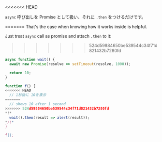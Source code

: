 
<<<<<<< HEAD

`async` 呼び出しを Promise として扱い、それに `.then` をつけるだけです。

=======
That's the case when knowing how it works inside is helpful.

Just treat `async` call as promise and attach `.then` to it:
>>>>>>> 524d59884650be539544c34f71d821432b7280fd
```js run
async function wait() {
  await new Promise(resolve => setTimeout(resolve, 1000));

  return 10;
}

function f() {
<<<<<<< HEAD
  // 1秒後に 10を表示
=======
  // shows 10 after 1 second
>>>>>>> 524d59884650be539544c34f71d821432b7280fd
*!*
  wait().then(result => alert(result));
*/!*
}

f();
```
